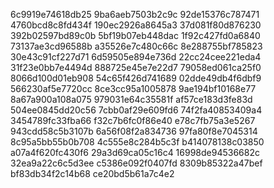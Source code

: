 6c9919e74618db25
9ba6aeb7503b2c9c
92de15376c787471
4760bcd8c8fd434f
190ec2926a8645a3
37d081f80d876230
392b02597bd89c0b
5bf19b07eb448dac
1f92c427fd0a6840
73137ae3cd96588b
a35526e7c480c66c
8e288755bf785823
30e43c91cf227d71
6d59505e894e736d
22cc24cee221eda4
31f23e0bb7e4494d
888725e45e7e22d7
79058ed061ca25f0
8066d100d01eb908
54c65f426d741689
02dde49db4f6dbf9
566230af5e7720cc
8ce3cc95a1005878
9ae194bf10168e77
8a67a900a108a075
979031e64c35581f
af57ce183d3fe83d
504ee0845dd20c56
7cbb0af29e609fd6
74f2fa40853409a4
3454789fc33fba66
f32c7b6fc0f86e40
e78c7fb75a3e5267
943cdd58c5b3107b
6a56f08f2a834736
97fa80f8e7045314
8c95a5bb55b0b708
4c555e8c284b5c3f
b414078138c03850
a07a4f620fc430f6
29a3d69ca05c16c4
16998de94536682c
32ea9a22c6c5d3ee
c5386e092f0407fd
8309b85322a47bef
bf83db34f2c14b68
ce20bd5b61a7c4e2
